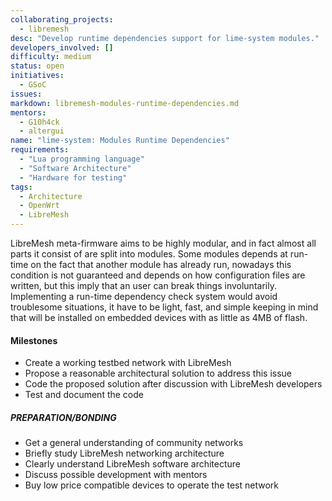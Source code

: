 ```yaml
---
collaborating_projects:
  - libremesh
desc: "Develop runtime dependencies support for lime-system modules."
developers_involved: []
difficulty: medium
status: open
initiatives:
  - GSoC
issues:
markdown: libremesh-modules-runtime-dependencies.md
mentors:
  - G10h4ck
  - altergui
name: "lime-system: Modules Runtime Dependencies"
requirements:
  - "Lua programming language"
  - "Software Architecture"
  - "Hardware for testing"
tags:
  - Architecture
  - OpenWrt
  - LibreMesh
---
```



LibreMesh meta-firmware aims to be highly modular, and in fact almost all parts
it consist of are split into modules. Some modules depends at run-time on the
fact that another module has already run, nowadays this condition is not
guaranteed and depends on how configuration files are written, but this imply
that an user can break things involuntarily.
Implementing a run-time dependency check system would avoid troublesome
situations, it have to be light, fast, and simple keeping in mind that will be
installed on embedded devices with as little as 4MB of flash.


#### Milestones

* Create a working testbed network with LibreMesh
* Propose a reasonable architectural solution to address this issue
* Code the proposed solution after discussion with LibreMesh developers
* Test and document the code


##### PREPARATION/BONDING

* Get a general understanding of community networks
* Briefly study LibreMesh networking architecture
* Clearly understand LibreMesh software architecture
* Discuss possible development with mentors
* Buy low price compatible devices to operate the test network
